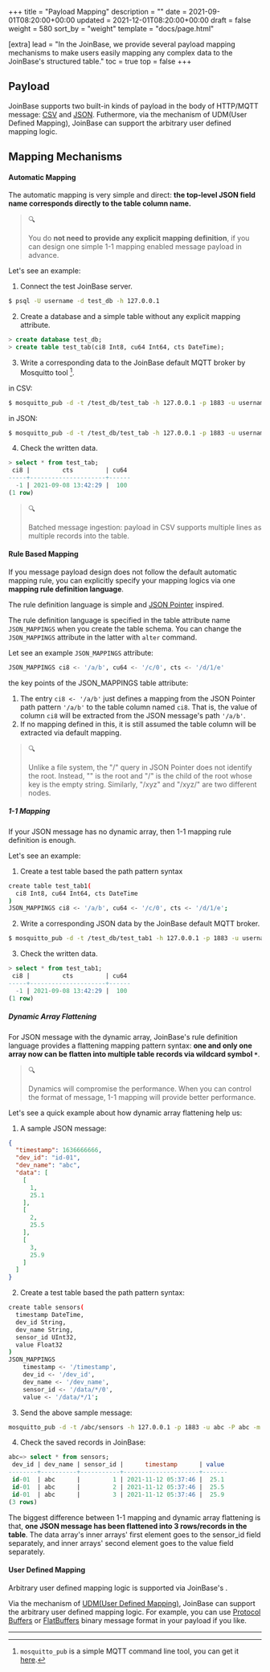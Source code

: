 +++
title = "Payload Mapping"
description = ""
date = 2021-09-01T08:20:00+00:00
updated = 2021-12-01T08:20:00+00:00
draft = false
weight = 580
sort_by = "weight"
template = "docs/page.html"

[extra]
lead = "In the JoinBase, we provide several payload mapping mechanisms to make users easily mapping any complex data to the JoinBase's structured table."
toc = true
top = false
+++

## Payload

JoinBase supports two built-in kinds of payload in the body of HTTP/MQTT message: [CSV](https://en.wikipedia.org/wiki/Comma-separated_values) and [JSON](https://en.wikipedia.org/wiki/JSON). Futhermore, via the mechanism of UDM(User Defined Mapping), JoinBase can support the arbitrary user defined mapping logic. 

## Mapping Mechanisms

#### Automatic Mapping

The automatic mapping is very simple and direct: **the top-level JSON field name corresponds directly to the table column name.**

> 🔍
>
> You do **not need to provide any explicit mapping definition**, if you can design one simple 1-1 mapping enabled message payload in advance.


Let's see an example:

1. Connect the test JoinBase server.

```bash
$ psql -U username -d test_db -h 127.0.0.1
```

2. Create a database and a simple table without any explicit mapping attribute.
```sql
> create database test_db;
> create table test_tab(ci8 Int8, cu64 Int64, cts DateTime);
```

3. Write a corresponding data to the JoinBase default MQTT broker by Mosquitto tool [^footnote].

in CSV:
```bash
$ mosquitto_pub -d -t /test_db/test_tab -h 127.0.0.1 -p 1883 -u username -P password -m '-1,123456,2021-09-08T13:42:29+08:00'
```

in JSON:
```bash
$ mosquitto_pub -d -t /test_db/test_tab -h 127.0.0.1 -p 1883 -u username -P password -m '{"ci8":-1,"cu64":123456,"cts":"2021-09-08T13:42:29+08:00"}'
```

4. Check the written data.
```sql
> select * from test_tab;
 ci8 |         cts         | cu64 
-----+---------------------+------
  -1 | 2021-09-08 13:42:29 |  100
(1 row)
```
> 🔍
>
> Batched message ingestion: payload in CSV supports multiple lines as multiple records into the table.

#### Rule Based Mapping

If you message payload design does not follow the default automatic mapping rule, you can explicitly specify your mapping logics via one **mapping rule definition language**.

The rule definition language is simple and [JSON Pointer](https://www.rfc-editor.org/rfc/rfc6901) inspired.

The rule definition language is specified in the table attribute name `JSON_MAPPINGS` when you create the table schema. You can change the `JSON_MAPPINGS` attribute in the latter with `alter` command.

Let see an example `JSON_MAPPINGS` attribute:

```sql
JSON_MAPPINGS ci8 <- '/a/b', cu64 <- '/c/0', cts <- '/d/1/e'
```

the key points of the JSON_MAPPINGS table attribute:

1. The entry `ci8 <- '/a/b'` just defines a mapping from the JSON Pointer path pattern `'/a/b'` to the table column named `ci8`. That is, the value of column `ci8` will be extracted from the JSON message's path `'/a/b'`. 
2. If no mapping defined in this, it is still assumed the table column will be extracted via default mapping. 

> 🔍
> 
> Unlike a file system, the "/" query in JSON Pointer does not identify the root. Instead, "" is the root and "/" is the child of the root whose key is the empty string. Similarly, "/xyz" and "/xyz/" are two different nodes.


##### 1-1 Mapping

If your JSON message has no dynamic array, then 1-1 mapping rule definition is enough.

Let's see an example:


1. Create a test table based the path pattern syntax
```bash
create table test_tab1(
  ci8 Int8, cu64 Int64, cts DateTime
) 
JSON_MAPPINGS ci8 <- '/a/b', cu64 <- '/c/0', cts <- '/d/1/e';
```

2. Write a corresponding JSON data by the JoinBase default MQTT broker.
```bash
$ mosquitto_pub -d -t /test_db/test_tab1 -h 127.0.0.1 -p 1883 -u username -P password -m '{"a":{"b": -1},"c": [100],"d":["", {"e": "2021-09-08T13:42:29"}]}'
```

3. Check the written data.
```sql
> select * from test_tab1;
 ci8 |         cts         | cu64 
-----+---------------------+------
  -1 | 2021-09-08 13:42:29 |  100
(1 row)
```


##### Dynamic Array Flattening

For JSON message with the dynamic array, JoinBase's rule definition language provides a flattening mapping pattern syntax: **one and only one array now can be flatten into multiple table records via wildcard symbol `*`**.

> 🔍
>
> Dynamics will compromise the performance. When you can control the format of message, 1-1 mapping will provide better performance.

Let's see a quick example about how dynamic array flattening help us:

1. A sample JSON message:

```json
{
  "timestamp": 1636666666,
  "dev_id": "id-01",
  "dev_name": "abc",
  "data": [
    [
      1,
      25.1
    ],
    [
      2,
      25.5
    ],
    [
      3,
      25.9
    ]
  ]
}
```

2. Create a test table based the path pattern syntax:

```bash
create table sensors(
  timestamp DateTime, 
  dev_id String, 
  dev_name String,
  sensor_id UInt32,
  value Float32
) 
JSON_MAPPINGS 
    timestamp <- '/timestamp', 
    dev_id <- '/dev_id', 
    dev_name <- '/dev_name',
    sensor_id <- '/data/*/0',
    value <- '/data/*/1';    
```

3. Send the above sample message:

```bash
mosquitto_pub -d -t /abc/sensors -h 127.0.0.1 -p 1883 -u abc -P abc -m '{"timestamp":1636666666,"dev_id":"id-01","dev_name":"abc","data":[[1,25.1],[2,25.5],[3,25.9]]}'
```

4. Check the saved records in JoinBase:

```sql
abc=> select * from sensors;
 dev_id | dev_name | sensor_id |      timestamp      | value 
--------+----------+-----------+---------------------+-------
 id-01  | abc      |         1 | 2021-11-12 05:37:46 |  25.1
 id-01  | abc      |         2 | 2021-11-12 05:37:46 |  25.5
 id-01  | abc      |         3 | 2021-11-12 05:37:46 |  25.9
(3 rows)
```

The biggest difference between 1-1 mapping and dynamic array flattening is that, **one JSON message has been flattened into 3 rows/records in the table**. The data array's inner arrays' first element goes to the sensor_id field separately, and inner arrays' second element goes to the value field separately.


#### User Defined Mapping

Arbitrary user defined mapping logic is supported via JoinBase's .

Via the mechanism of [UDM(User Defined Mapping)](/docs/references/extensions/), JoinBase can support the arbitrary user defined mapping logic. For example, you can use [Protocol Buffers](https://github.com/protocolbuffers/protobuf) or [FlatBuffers](https://google.github.io/flatbuffers/) binary message format in your payload if you like.

-------------
[^footnote]: `mosquitto_pub` is a simple MQTT command line tool, you can get it [here](https://mosquitto.org/download/).
